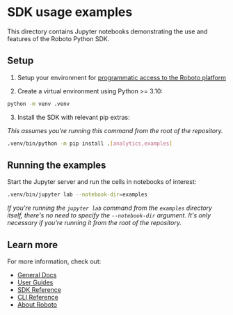 SDK usage examples
==================

This directory contains Jupyter notebooks demonstrating the use and features of the Roboto Python SDK.

## Setup

1. Setup your environment for [programmatic access to the Roboto platform](http://docs.roboto.ai/getting-started/programmatic-access.html)

2. Create a virtual environment using Python >= 3.10:
```bash
python -m venv .venv
```

3. Install the SDK with relevant pip extras:

_This assumes you're running this command from the root of the repository._

```bash
.venv/bin/python -m pip install .[analytics,examples]
```

## Running the examples

Start the Jupyter server and run the cells in notebooks of interest:
```bash
.venv/bin/jupyter lab --notebook-dir=examples
```

_If you're running the `jupyter lab` command from the `examples` directory itself, there's no need to specify the `--notebook-dir` argument. It's only necessary if you're running it from the root of the repository._

## Learn more

For more information, check out:
* [General Docs](https://docs.roboto.ai/)
* [User Guides](https://docs.roboto.ai/user-guides/index.html)
* [SDK Reference](https://docs.roboto.ai/reference/python-sdk/roboto/index.html)
* [CLI Reference](https://docs.roboto.ai/reference/cli.html)
* [About Roboto](https://www.roboto.ai/about)
